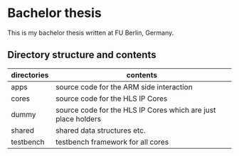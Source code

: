 # Bachelor thesis

This is my bachelor thesis written at FU Berlin, Germany.

## Directory structure and contents

| directories  | contents
|--------------|----------------------------------------------------------------
| apps         | source code for the ARM side interaction
| cores        | source code for the HLS IP Cores
| dummy        | source code for the HLS IP Cores which are just place holders
| shared       | shared data structures etc.
| testbench    | testbench framework for all cores